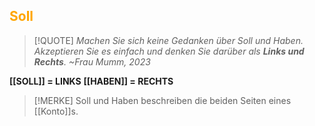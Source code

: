 ## <font color = "orange">Soll</font>

>[!QUOTE]
>*Machen Sie sich keine Gedanken über Soll und Haben. Akzeptieren Sie es einfach und denken Sie darüber als **Links und Rechts**.
>     ~Frau Mumm, 2023*

**[[SOLL]] = LINKS**
**[[HABEN]] = RECHTS**

>[!MERKE]
>Soll und Haben beschreiben die beiden Seiten eines [[Konto]]s.